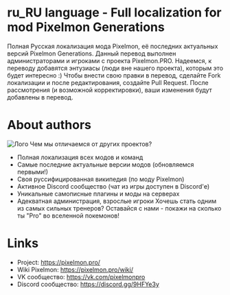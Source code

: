 # ru_RU language - Full localization for mod Pixelmon Generations
Полная Русская локализация мода Pixelmon, её последних актуальных версий Pixelmon Generations.
Данный перевод выполнен администраторами и игроками с проекта Pixelmon.PRO. Надеемся, к переводу добавятся энтузиасы (люди вне нашего проекта), которым это будет интересно :)
Чтобы внести свою правки в перевод, сделайте Fork локализации и после редактирования, создайте Pull Request. После рассмотрения (и возможной корректировки), ваши изменения будут добавлены в перевод.

# About authors
![Лого](https://image.prntscr.com/image/E9ma22zUSmyv9Wq_jjMBpA.png)
Чем мы отличаемся от других проектов?

- Полная локализация всех модов и команд
- Самые последние актуальные версии модов (обновляемся первыми!)
- Своя руссифицированная википедия (по моду Pixelmon)
- Активное Discord сообщество (чат из игры доступен в Discord'е)
- Уникальные самописные плагины и моды на серверах
- Адекватная администрация, взрослые игроки
Хочешь стать одним из самых сильных тренеров?
Оставайся с нами - покажи на сколько ты "Pro" во вселенной покемонов!

# Links
- Project: https://pixelmon.pro/
- Wiki Pixelmon: https://pixelmon.pro/wiki/
- VK сообщество: https://vk.com/pixelmonpro
- Discord сообщество: https://discord.gg/9HFYe3y
